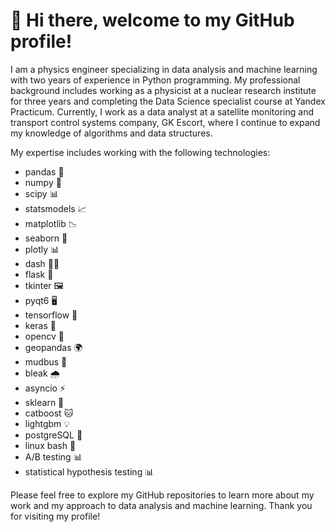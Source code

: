 # 👋 Hi there, welcome to my GitHub profile! 

I am a physics engineer specializing in data analysis and machine learning with two years of experience in Python programming. My professional background includes working as a physicist at a nuclear research institute for three years and completing the Data Science specialist course at Yandex Practicum. Currently, I work as a data analyst at a satellite monitoring and transport control systems company, GK Escort, where I continue to expand my knowledge of algorithms and data structures.

My expertise includes working with the following technologies: 
- pandas 🐼 
- numpy 🔢 
- scipy 📊 
- statsmodels 📈 
- matplotlib 📉 
- seaborn 🌊 
- plotly 📊 
- dash 🏃‍♀️ 
- flask 🍶 
- tkinter 🖼️ 
- pyqt6 🖥️ 
- tensorflow 🤖 
- keras 🧠 
- opencv 📸 
- geopandas 🌍 
- mudbus 🌊 
- bleak 🌧️ 
- asyncio ⚡ 
- sklearn 🧮 
- catboost 🐱 
- lightgbm 💡 
- postgreSQL 🐘 
- linux bash 🐧 
- A/B testing 📊 
- statistical hypothesis testing 📊 

Please feel free to explore my GitHub repositories to learn more about my work and my approach to data analysis and machine learning. Thank you for visiting my profile!

<!--
**IgorMitrofanov/IgorMitrofanov** is a ✨ _special_ ✨ repository because its `README.md` (this file) appears on your GitHub profile.

Here are some ideas to get you started:

- 🔭 I’m currently working on ...
- 🌱 I’m currently learning ...
- 👯 I’m looking to collaborate on ...
- 🤔 I’m looking for help with ...
- 💬 Ask me about ...
- 📫 How to reach me: ...
- 😄 Pronouns: ...
- ⚡ Fun fact: ...
-->
